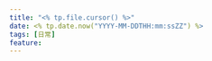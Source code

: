 ```yaml
---
title: "<% tp.file.cursor() %>"
date: <% tp.date.now("YYYY-MM-DDTHH:mm:ssZZ") %>
tags: [日常]
feature: 
---
```



